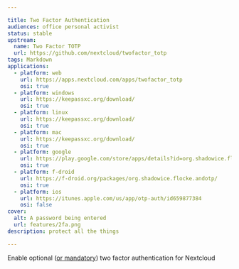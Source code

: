 ```yaml
---

title: Two Factor Authentication
audiences: office personal activist
status: stable
upstream:
  name: Two Factor TOTP
  url: https://github.com/nextcloud/twofactor_totp
tags: Markdown
applications:
  - platform: web
    url: https://apps.nextcloud.com/apps/twofactor_totp
    osi: true
  - platform: windows
    url: https://keepassxc.org/download/
    osi: true
  - platform: linux
    url: https://keepassxc.org/download/
    osi: true
  - platform: mac
    url: https://keepassxc.org/download/
    osi: true
  - platform: google
    url: https://play.google.com/store/apps/details?id=org.shadowice.flocke.andotp
    osi: true
  - platform: f-droid
    url: https://f-droid.org/packages/org.shadowice.flocke.andotp/
    osi: true
  - platform: ios
    url: https://itunes.apple.com/us/app/otp-auth/id659877384
    osi: false
cover:
  alt: A password being entered
  url: features/2fa.png
description: protect all the things

---
```


Enable optional ([or mandatory](https://docs.nextcloud.com/server/15/admin_manual/configuration_user/two_factor-auth.html)) two factor authentication for Nextcloud